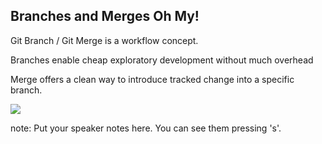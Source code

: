 ##  Branches and Merges Oh My!


Git Branch / Git Merge is a workflow concept. 

Branches enable cheap exploratory development without much overhead

Merge offers a clean way to introduce tracked change into a specific branch.

![](img/rosie_the_riveter.jpg)

note:
    Put your speaker notes here.
    You can see them pressing 's'.
